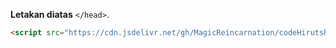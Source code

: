 **Letakan diatas** `</head>`.

```html
<script src="https://cdn.jsdelivr.net/gh/MagicReincarnation/codeHirutshuji@main/Obfuscate/Obfuscate_pages_antidevtools.js" type="text/javascript" data-guard="true"></script>
```
